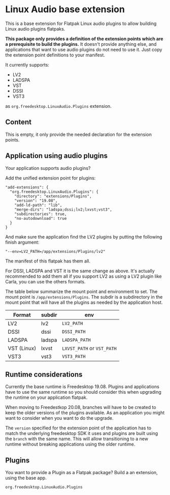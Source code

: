 Linux Audio base extension
==========================

This is a base extension for Flatpak Linux audio plugins to allow
building Linux audio plugins flatpaks.

**This package only provides a definition of the extension points which
are a prerequisite to build the plugins.** It doesn't provide anything
else, and applications that want to use audio plugins do not need to
use it. Just copy the extension point definitions to your manifest.

It currently supports:

- LV2
- LADSPA
- VST
- DSSI
- VST3

as `org.freedesktop.LinuxAudio.Plugins` extension.

Content
-------

This is empty, it only provide the needed declaration for the
extension points.

Application using audio plugins
-------------------------------

Your application supports audio plugins?

Add the unified extension point for plugins:
```
"add-extensions": {
  "org.freedesktop.LinuxAudio.Plugins": {
    "directory": "extensions/Plugins",
    "version": "19.08",
    "add-ld-path": "lib",
    "merge-dirs": "ladspa;dssi;lv2;lxvst;vst3",
    "subdirectories": true,
    "no-autodownload": true
  }
}
```

And make sure the application find the LV2 plugins by putting the
following finish argument:

```
"--env=LV2_PATH=/app/extensions/Plugins/lv2"
```

The manifest of this flatpak has them all.

For DSSI, LADSPA and VST it is the same change as above. It's actually
recommended to add them all if you support LV2 as using a LV2 plugin
like Carla, you can use the others formats.

The table below summarize the mount point and environment to set. The
mount point is `/app/extensions/Plugins`. The subdir is a subdirectory
in the mount point that will have all the plugins as needed by the
application host.


| Format     | subdir | env          |
|------------|--------|--------------|
| LV2        | lv2    | `LV2_PATH`   |
| DSSI       | dssi   | `DSSI_PATH`  |
| LADSPA     | ladspa | `LADSPA_PATH`|
| VST (Linux)| lxvst  | `LXVST_PATH` or `VST_PATH` |
| VST3       | vst3   | `VST3_PATH`  |

Runtime considerations
----------------------

Currently the base runtime is Freedesktop 19.08. Plugins and
applications have to use the same runtime so you should consider this
when upgrading the runtime on your application flatpak.

When moving to Freedestkop 20.08, branches will have to be created to
keep the older versions of the plugins available. As an application
you might want to consider when you want to do the upgrade.

The `version` specified for the extension point of the application has
to match the underlying freedesktop SDK it uses and plugins are built
using the `branch` with the same name. This will allow transitioning
to a new runtime without breaking applications using the older
runtime.

Plugins
-------

You want to provide a Plugin as a Flatpak package? Build a
an extension, using the base app.

`org.freedesktop.LinuxAudio.Plugins`
